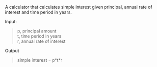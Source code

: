 A calculator that calculates simple interest given principal, annual rate of interest and time period in years.

Input:
   >p, principal amount\
   t, time period in years\
   r, annual rate of interest
>
Output
  > simple interest = p\*t\*r
